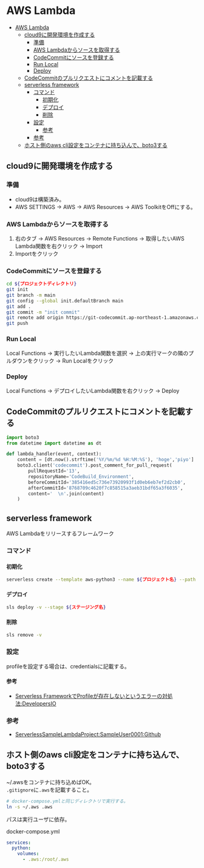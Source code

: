 # AWS Lambda

- [AWS Lambda](#aws-lambda)
  - [cloud9に開発環境を作成する](#cloud9に開発環境を作成する)
    - [準備](#準備)
    - [AWS Lambdaからソースを取得する](#aws-lambdaからソースを取得する)
    - [CodeCommitにソースを登録する](#codecommitにソースを登録する)
    - [Run Local](#run-local)
    - [Deploy](#deploy)
  - [CodeCommitのプルリクエストにコメントを記載する](#codecommitのプルリクエストにコメントを記載する)
  - [serverless framework](#serverless-framework)
    - [コマンド](#コマンド)
      - [初期化](#初期化)
      - [デプロイ](#デプロイ)
      - [削除](#削除)
    - [設定](#設定)
      - [参考](#参考)
    - [参考](#参考-1)
  - [ホスト側のaws cli設定をコンテナに持ち込んで、boto3する](#ホスト側のaws-cli設定をコンテナに持ち込んでboto3する)

## cloud9に開発環境を作成する

### 準備

- cloud9は構築済み。
- AWS SETTINGS -> AWS -> AWS Resources -> AWS ToolkitをOffにする。

### AWS Lambdaからソースを取得する

1. 右のタブ -> AWS Resources -> Remote Functions -> 取得したいAWS Lambda関数を右クリック -> Import
2. Importをクリック

### CodeCommitにソースを登録する

``` sh
cd ${プロジェクトディレクトリ}
git init
git branch -m main
git config --global init.defaultBranch main
git add .
git commit -m "init commit"
git remote add origin https://git-codecommit.ap-northeast-1.amazonaws.com/v1/repos/${プロジェクト名}
git push
```

### Run Local

Local Functions -> 実行したいLambda関数を選択 -> 上の実行マークの隣のプルダウンをクリック -> Run Localをクリック

### Deploy

Local Functions -> デプロイしたいLambda関数を右クリック -> Deploy

## CodeCommitのプルリクエストにコメントを記載する

``` python
import boto3
from datetime import datetime as dt

def lambda_handler(event, context):
    content = [dt.now().strftime('%Y/%m/%d %H:%M:%S'), 'hoge','piyo']
    boto3.client('codecommit').post_comment_for_pull_request(
        pullRequestId='13',
        repositoryName='CodeBuild_Environment',
        beforeCommitId='385416ed5c736e73920993f1d0eb6eb7ef2d2cb0',
        afterCommitId='8768709c4620f7c858515a3aeb31bdf65a3f6035',
        content='  \n'.join(content)
    )
```

## serverless framework

AWS Lambdaをリリースするフレームワーク

### コマンド

#### 初期化

``` sh
serverless create --template aws-python3 --name ${プロジェクト名} --path ${ディレクトリ名}
```

#### デプロイ

``` sh
sls deploy -v --stage ${ステージング名}
```

#### 削除

``` sh
sls remove -v 
```

### 設定

profileを設定する場合は、credentialsに記載する。

#### 参考

- [Serverless FrameworkでProfileが存在しないというエラーの対処法:DevelopersIO](https://dev.classmethod.jp/articles/serverless-framework-profil-edoes-not-exist/)

### 参考

- [ServerlessSampleLambdaProject:SampleUser0001:Github](https://github.com/SampleUser0001/ServerlessSampleLambdaProject)

## ホスト側のaws cli設定をコンテナに持ち込んで、boto3する

~/.awsをコンテナに持ち込めばOK。  
```.gitignore```に```.aws```を記載すること。

``` sh
# docker-compose.ymlと同じディレクトリで実行する。
ln -s ~/.aws .aws
```

パスは実行ユーザに依存。

docker-compose.yml

``` yml
services:
  python:
    volumes:
      - .aws:/root/.aws
```